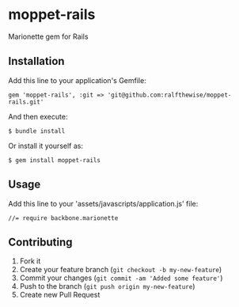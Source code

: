moppet-rails
============

Marionette gem for Rails

## Installation

Add this line to your application's Gemfile:

    gem 'moppet-rails', :git => 'git@github.com:ralfthewise/moppet-rails.git'

And then execute:

    $ bundle install

Or install it yourself as:

    $ gem install moppet-rails

## Usage

Add this line to your 'assets/javascripts/application.js' file:

    //= require backbone.marionette

## Contributing

1. Fork it
2. Create your feature branch (`git checkout -b my-new-feature`)
3. Commit your changes (`git commit -am 'Added some feature'`)
4. Push to the branch (`git push origin my-new-feature`)
5. Create new Pull Request

